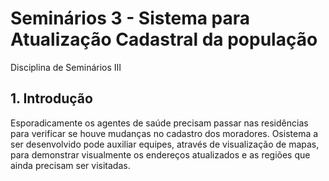 # Seminários 3 - Sistema para Atualização Cadastral da população

Disciplina de Seminários III

## 1. Introdução
  Esporadicamente os agentes de saúde precisam passar nas residências para verificar se houve mudanças no cadastro dos moradores. Osistema a ser desenvolvido pode auxiliar equipes, através de visualização de mapas, para demonstrar visualmente os endereços atualizados e as regiões que ainda precisam ser visitadas.

